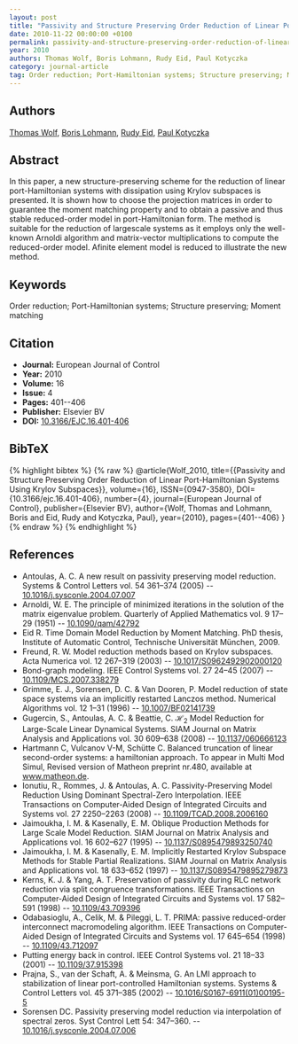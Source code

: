 ```yaml
---
layout: post
title: "Passivity and Structure Preserving Order Reduction of Linear Port-Hamiltonian Systems Using Krylov Subspaces"
date: 2010-11-22 00:00:00 +0100
permalink: passivity-and-structure-preserving-order-reduction-of-linear-port-hamiltonian-systems-using-krylov-subspaces
year: 2010
authors: Thomas Wolf, Boris Lohmann, Rudy Eid, Paul Kotyczka
category: journal-article
tag: Order reduction; Port-Hamiltonian systems; Structure preserving; Moment matching
---
```

 
## Authors
[Thomas Wolf](authors/thomas-wolf), [Boris Lohmann](authors/boris-lohmann), [Rudy Eid](authors/rudy-eid), [Paul Kotyczka](authors/paul-kotyczka)
 
## Abstract
In this paper, a new structure-preserving scheme for the reduction of linear port-Hamiltonian systems with dissipation using Krylov subspaces is presented. It is shown how to choose the projection matrices in order to guarantee the moment matching property and to obtain a passive and thus stable reduced-order model in port-Hamiltonian form. The method is suitable for the reduction of largescale systems as it employs only the well-known Arnoldi algorithm and matrix-vector multiplications to compute the reduced-order model. Afinite element model is reduced to illustrate the new method.
 
## Keywords
Order reduction; Port-Hamiltonian systems; Structure preserving; Moment matching
 
## Citation
- **Journal:** European Journal of Control
- **Year:** 2010
- **Volume:** 16
- **Issue:** 4
- **Pages:** 401--406
- **Publisher:** Elsevier BV
- **DOI:** [10.3166/EJC.16.401-406](https://doi.org/10.3166/EJC.16.401-406)
 
## BibTeX
{% highlight bibtex %}
{% raw %}
@article{Wolf_2010,
  title={{Passivity and Structure Preserving Order Reduction of Linear Port-Hamiltonian Systems Using Krylov Subspaces}},
  volume={16},
  ISSN={0947-3580},
  DOI={10.3166/ejc.16.401-406},
  number={4},
  journal={European Journal of Control},
  publisher={Elsevier BV},
  author={Wolf, Thomas and Lohmann, Boris and Eid, Rudy and Kotyczka, Paul},
  year={2010},
  pages={401--406}
}
{% endraw %}
{% endhighlight %}
 
## References
- Antoulas, A. C. A new result on passivity preserving model reduction. Systems &amp; Control Letters vol. 54 361–374 (2005) -- [10.1016/j.sysconle.2004.07.007](https://doi.org/10.1016/j.sysconle.2004.07.007)
- Arnoldi, W. E. The principle of minimized iterations in the solution of the matrix eigenvalue problem. Quarterly of Applied Mathematics vol. 9 17–29 (1951) -- [10.1090/qam/42792](https://doi.org/10.1090/qam/42792)
- Eid R. Time Domain Model Reduction by Moment Matching. PhD thesis, Institute of Automatic Control, Technische Universität München, 2009.
- Freund, R. W. Model reduction methods based on Krylov subspaces. Acta Numerica vol. 12 267–319 (2003) -- [10.1017/S0962492902000120](https://doi.org/10.1017/S0962492902000120)
- Bond-graph modeling. IEEE Control Systems vol. 27 24–45 (2007) -- [10.1109/MCS.2007.338279](https://doi.org/10.1109/MCS.2007.338279)
- Grimme, E. J., Sorensen, D. C. & Van Dooren, P. Model reduction of state space systems via an implicitly restarted Lanczos method. Numerical Algorithms vol. 12 1–31 (1996) -- [10.1007/BF02141739](https://doi.org/10.1007/BF02141739)
- Gugercin, S., Antoulas, A. C. & Beattie, C. $\mathcal{H}_2$ Model Reduction for Large-Scale Linear Dynamical Systems. SIAM Journal on Matrix Analysis and Applications vol. 30 609–638 (2008) -- [10.1137/060666123](https://doi.org/10.1137/060666123)
- Hartmann C, Vulcanov V-M, Schütte C. Balanced truncation of linear second-order systems: a hamiltonian approach. To appear in Multi Mod Simul, Revised version of Matheon preprint nr.480, available at www.matheon.de.
- Ionutiu, R., Rommes, J. & Antoulas, A. C. Passivity-Preserving Model Reduction Using Dominant Spectral-Zero Interpolation. IEEE Transactions on Computer-Aided Design of Integrated Circuits and Systems vol. 27 2250–2263 (2008) -- [10.1109/TCAD.2008.2006160](https://doi.org/10.1109/TCAD.2008.2006160)
- Jaimoukha, I. M. & Kasenally, E. M. Oblique Production Methods for Large Scale Model Reduction. SIAM Journal on Matrix Analysis and Applications vol. 16 602–627 (1995) -- [10.1137/S0895479893250740](https://doi.org/10.1137/S0895479893250740)
- Jaimoukha, I. M. & Kasenally, E. M. Implicitly Restarted Krylov Subspace Methods for Stable Partial Realizations. SIAM Journal on Matrix Analysis and Applications vol. 18 633–652 (1997) -- [10.1137/S0895479895279873](https://doi.org/10.1137/S0895479895279873)
- Kerns, K. J. & Yang, A. T. Preservation of passivity during RLC network reduction via split congruence transformations. IEEE Transactions on Computer-Aided Design of Integrated Circuits and Systems vol. 17 582–591 (1998) -- [10.1109/43.709396](https://doi.org/10.1109/43.709396)
- Odabasioglu, A., Celik, M. & Pileggi, L. T. PRIMA: passive reduced-order interconnect macromodeling algorithm. IEEE Transactions on Computer-Aided Design of Integrated Circuits and Systems vol. 17 645–654 (1998) -- [10.1109/43.712097](https://doi.org/10.1109/43.712097)
- Putting energy back in control. IEEE Control Systems vol. 21 18–33 (2001) -- [10.1109/37.915398](https://doi.org/10.1109/37.915398)
- Prajna, S., van der Schaft, A. & Meinsma, G. An LMI approach to stabilization of linear port-controlled Hamiltonian systems. Systems &amp; Control Letters vol. 45 371–385 (2002) -- [10.1016/S0167-6911(01)00195-5](https://doi.org/10.1016/S0167-6911(01)00195-5)
- Sorensen DC. Passivity preserving model reduction via interpolation of spectral zeros. Syst Control Lett 54: 347–360. -- [10.1016/j.sysconle.2004.07.006](https://doi.org/10.1016/j.sysconle.2004.07.006)

